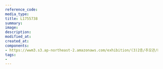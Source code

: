 ```yaml
---
reference_code:
media_type:
title: L1755738
summary:
image:
description:
modified_at:
created_at:
components:
- https://wwm3.s3.ap-northeast-2.amazonaws.com/exhibition/(3)2층/추모관/L1755738.jpg
tags:
-
---
```

